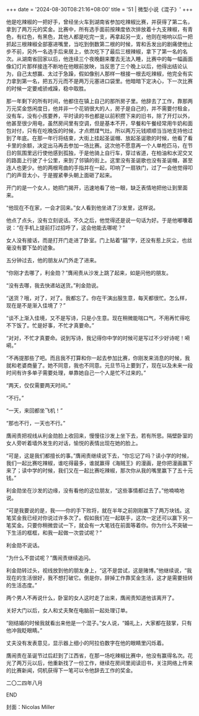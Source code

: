 +++
date = '2024-08-30T08:21:16+08:00'
title = '51 | 微型小说《混子》'
+++

他是吃辣椒的一把好手，曾经坐火车到湖南省参加吃辣椒比赛，并获得了第二名，拿到了两万元的奖金。比赛中，所有选手面前按辣度依次排放着十九支辣椒，有青色，有红色，有黑色，其他人都是吃完一支，再拿起另一支，他则在哨响以后一把抓起三根辣椒全部塞进嘴里，当吃到倒数第二根的时候，胃和舌发出的剧痛使他止步不前，另外一名选手后来居上，依次吃下了最后三根辣椒，拿下了第一名的名次。从湖南省回家以后，他连续三个夜晚翻来覆去无法入睡，比赛中的每一幅画面像幻灯片那样接连不断地在他眼前放映，当反思了三个晚上以后，他得出结论认为，自己太想赢、太过于急躁，假如像别人那样一根接一根去吃辣椒，他完全有实力拿到第一名，把五万元而不是两万元塞进口袋里。他暗暗下定决心，下一次比赛的时候一定要戒骄戒躁，稳中取胜。

那一年剩下的所有时间，他都住在镇上自己的那所房子里。他辞去了工作，靠那两万元奖金悠闲度日，他并非一个花销很大的人，房子是自己的，并不需要付租金，没有车，没有小孩要养，平时读的书也都是以前积攒下来的旧书，除了开灯以外，他甚至很少用电，虽然房间里有空调，但是基本不开，早餐和午餐经常用牛奶和面包对付，只有在吃晚饭的时候，才点燃煤气灶。所以两万元钱顺顺当当地支持他过到了年底。在那一年行将结束，大街上挂起圣诞帽、放起圣诞歌的时候，他看了看卡里的余额，决定出马再去参加一场比赛。这次他不愿意再一个人单枪匹马，在节日的氛围里远行使他感到孤独，于是他骑上自行车，穿过省道，在柏油和水泥交叉的路面上行驶了十公里，来到了邻镇的街上。这里没有圣诞歌也没有圣诞帽，甚至连人也更少。他的两根弯曲的手指并在一起，叩响了一扇铁门，过了一会他觉得叩门的声音太小，于是握紧拳头朝上面砸了起来。

开门的是一个女人，她把门揭开，迅速地看了他一眼，缺乏表情地把他让到里面来。

“他现在不在家，一会才回来。”女人看到他坐进了沙发里，这样说。

他点了点头，没有立刻说话。不久之后，他觉得还是说一句话为好。于是他嘟囔着说：“在手机上提前打过招呼了，这会他能去哪呢？”

女人没有接话，而是打开门走进了卧室。门上贴着“囍”字，还没有惹上灰尘，也丝毫没有要下坠的迹象。

五分钟过去，他的朋友从门外走了进来。

“你刚才去哪了，利金勋？”膺闹责从沙发上跳了起来，如是问他的朋友。

“没有去哪，我去快递站送货。”利金勋说。

“送货？哦，对了，对了。我都忘了。你在干演出服生意，每天都很忙。怎么样，现在是不是渐入佳境了？”

“谈不上渐入佳境，又不是写诗，只是小生意。现在稍微能喘口气，不用再忙得吃不下饭了。忙是好事，不忙才真要命。”

“对对，不忙才真要命。说到写诗，我记得你中学的时候可是写过不少好诗呢！嗬嗬。”

“不再提那些了吧。而且我不打算和你一起去参加比赛，你刚发来消息的时候，我就和老婆商量了。她不同意，我也不同意。元旦节马上要到了，现在以及未来一段时间有许多单子需要处理，单靠她自己一个人是忙不过来的。”

“两天，仅仅需要两天时间。”

“不行。”

“一天，来回都坐飞机！”

“那也不行，一天也不行。”

膺闹责把视线从利金勋脸上收回来，慢慢往沙发上坐下去，若有所思。隔壁卧室的女人旁听着墙外发生的对话，愉悦的表情出现在她的脸上。

“可是，这是我们都擅长的事。”膺闹责继续说下去，“你忘记了吗？读小学的时候，我们一起比赛吃辣椒，谁吃得最多，谁就赢得《海贼王》的漫画，是你把漫画赢下来了；读中学的时候，我们又在一起比赛吃辣椒，那次你从我的嘴里赢下了五十元钱。”

利金勋坐在沙发的边缘，没有看他的这位朋友，“这些事情都过去了。”他喃喃地说。

“可是我要说的是，我——你的手下败将，就在半年之前刚刚赢下了两万块钱。这笔奖金我已经对你说过许多次了。假如我们在一起联手，这次一定还可以赢下另一笔奖金。只要你稍微尝试一下，就会有一大笔钱在前面等着你。你为什么不突破一下生活的框框，和我一起做一次尝试呢？”

利金勋不说话。

“为什么不尝试呢？”膺闹责继续追问。

利金勋转过头，视线放到他的朋友身上，“这不是尝试，这是赌博。”他继续说，“我现在的生活很好，我不想打破它。倒是你，辞掉工作靠奖金生活，这才是需要扭转的生活态度。”

两个男人不再说什么，卧室的女人这时走了出来，膺闹责知道他该离开了。

关好大门以后，女人和丈夫聚在电脑前一起处理订单。

“刚结婚的时候我就看出来他是一个混子。”女人说，“婚礼上，大家都在鼓掌，只有他冲我眨眼睛。”

丈夫没有发表意见，显示器上细小的阿拉伯数字在他的眼睛里闪烁着。

膺闹责在圣诞节过后赶到了江西省，在那一场吃辣椒比赛中，他没有赢得名次。花光了两万元以后，他重新找了一份工作，继续在房间里阅读旧书，关注网络上传来的比赛新闻，伺机获得下一笔可以令他辞去工作的奖金。

二〇二四年八月

END

封面：Nicolas Miller



